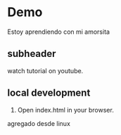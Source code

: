 # Demo

Estoy aprendiendo con mi amorsita

## subheader

watch tutorial on youtube.

## local development

1. Open index.html in your browser.

agregado desde linux